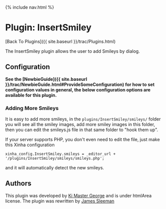 {% include nav.html %}

# Plugin: InsertSmiley

[Back To Plugins]({{ site.baseurl }}/trac/Plugins.html)

The InsertSmiley plugin allows the user to add Smileys by dialog.

## Configuration

**See the [NewbieGuide]({{ site.baseurl }}/trac/NewbieGuide.html#ProvideSomeConfiguration) for how to set configuration values in general, the below configuration options are available for this plugin.**

### Adding More Smileys

It is easy to add more smileys, in the `plugins/InsertSmiley/smileys/` folder you will see all the smiley images, add more smiley images in this folder, then you can edit the smileys.js file in that same folder to "hook them up".

If your server supports PHP, you don't even need to edit the file, just make this Xinha configuration


```
xinha_config.InsertSmiley.smileys = _editor_url + '/plugins/InsertSmiley/smileys/smileys.php'; 
```

and it will automatically detect the new smileys.


## Authors
This plugin was developed by [Ki Master George](http://kimastergeorge.i4host.com/) and is under htmlArea license.
The plugin was rewritten by [James Sleeman](http://www.gogo.co.nz/)
